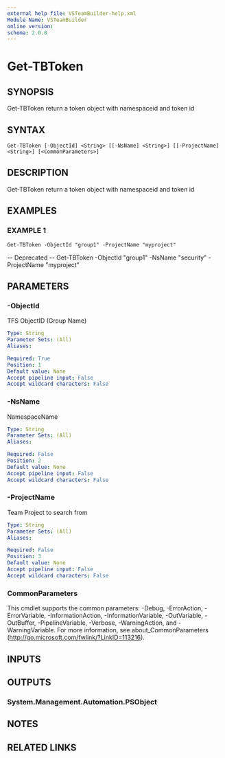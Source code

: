 ```yaml
---
external help file: VSTeamBuilder-help.xml
Module Name: VSTeamBuilder
online version:
schema: 2.0.0
---
```


# Get-TBToken

## SYNOPSIS
Get-TBToken return a token object with namespaceid and token id

## SYNTAX

```
Get-TBToken [-ObjectId] <String> [[-NsName] <String>] [[-ProjectName] <String>] [<CommonParameters>]
```

## DESCRIPTION
Get-TBToken return a token object with namespaceid and token id

## EXAMPLES

### EXAMPLE 1
```
Get-TBToken -ObjectId "group1" -ProjectName "myproject"
```

-- Deprecated -- Get-TBToken -ObjectId "group1" -NsName "security" -ProjectName "myproject"

## PARAMETERS

### -ObjectId
TFS ObjectID (Group Name)

```yaml
Type: String
Parameter Sets: (All)
Aliases:

Required: True
Position: 1
Default value: None
Accept pipeline input: False
Accept wildcard characters: False
```

### -NsName
NamespaceName

```yaml
Type: String
Parameter Sets: (All)
Aliases:

Required: False
Position: 2
Default value: None
Accept pipeline input: False
Accept wildcard characters: False
```

### -ProjectName
Team Project to search from

```yaml
Type: String
Parameter Sets: (All)
Aliases:

Required: False
Position: 3
Default value: None
Accept pipeline input: False
Accept wildcard characters: False
```

### CommonParameters
This cmdlet supports the common parameters: -Debug, -ErrorAction, -ErrorVariable, -InformationAction, -InformationVariable, -OutVariable, -OutBuffer, -PipelineVariable, -Verbose, -WarningAction, and -WarningVariable.
For more information, see about_CommonParameters (http://go.microsoft.com/fwlink/?LinkID=113216).

## INPUTS

## OUTPUTS

### System.Management.Automation.PSObject

## NOTES

## RELATED LINKS
